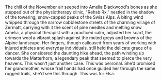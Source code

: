 The chill of the November air seeped into Amelia Blackwood's bones as she stepped out of the physiotherapy clinic, "Rehab Rx," nestled in the shadow of the towering, snow-capped peaks of the Swiss Alps.  A biting wind whipped through the narrow cobblestone streets of the charming village of Zermatt, carrying with it the scent of pine needles and melting snow.  Amelia, a physical therapist with a practiced calm, adjusted her scarf, the crimson wool a vibrant splash against the muted greys and browns of the Alpine landscape.  Her fingers, though calloused from years of working with injured athletes and everyday individuals, still held the delicate grace of a dancer.  She considered the daunting hike ahead, the path winding up towards the Matterhorn, a legendary peak that seemed to pierce the very heavens.  This wasn't just another case.  This was personal.  She’d promised her grandmother, whose frail hands had once guided her through the same rugged trails, she'd see this through.  This was for Elsa.
